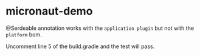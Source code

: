 # micronaut-demo

@Serdeable annotation works with the `application plugin` but not with the `platform` bom.

Uncomment line 5 of the build.gradle and the test will pass.


